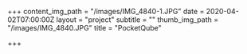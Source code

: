 +++
content_img_path = "/images/IMG_4840-1.JPG"
date = 2020-04-02T07:00:00Z
layout = "project"
subtitle = ""
thumb_img_path = "/images/IMG_4840.JPG"
title = "PocketQube"

+++
